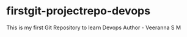 # firstgit-projectrepo-devops
This is my first Git Repository to learn Devops
Author - Veeranna S M
